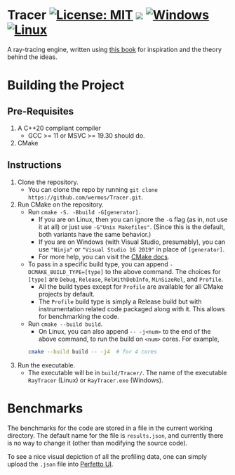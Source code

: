 # Tracer [![License: MIT](https://img.shields.io/badge/License-MIT-yellow.svg)](https://opensource.org/licenses/MIT) [![](https://tokei.rs/b1/github/wermos/Tracer)](https://tokei.rs/b1/github/wermos/Tracer) [![Windows](https://github.com/wermos/Tracer/actions/workflows/windows.yml/badge.svg)](https://github.com/wermos/Tracer/actions/workflows/windows.yml) [![Linux](https://github.com/wermos/Tracer/actions/workflows/linux.yml/badge.svg)](https://github.com/wermos/Tracer/actions/workflows/linux.yml)

A ray-tracing engine, written using [this book](https://raytracing.github.io/books/RayTracingInOneWeekend.html) for inspiration and the theory behind the ideas.

# Building the Project

## Pre-Requisites

1. A C++20 compliant compiler
    * GCC >= 11 or MSVC >= 19.30 should do.
2. CMake

## Instructions
1. Clone the repository.
    * You can clone the repo by running `git clone https://github.com/wermos/Tracer.git`.
2. Run CMake on the repository.
    * Run `cmake -S. -Bbuild -G[generator]`.
        - If you are on Linux, then you can ignore the `-G` flag (as in, not use it at all) or just use `-G"Unix Makefiles"`. (Since this is the default, both variants have the same behavior.)
		- If you are on Windows (with Visual Studio, presumably), you can use `"Ninja"` or `"Visual Studio 16 2019"` in place of `[generator]`. 
		- For more help, you can visit the [CMake docs](https://cmake.org/cmake/help/latest/manual/cmake-generators.7.html).
	* To pass in a specific build type, you can append `-DCMAKE_BUILD_TYPE=[type]` to the above command. The choices for `[type]` are `Debug`, `Release`, `RelWithDebInfo`, `MinSizeRel`, and `Profile`.
	    - All the build types except for `Profile` are available for all CMake projects by default.
		- The `Profile` build type is simply a Release build but with instrumentation related code packaged along with it. This allows for benchmarking the code.
    * Run `cmake --build build`.
        - On Linux, you can also append `-- -j<num>` to the end of the above command, to run the build on `<num>` cores. For example, 
	    ```bash
	    cmake --build build -- -j4	# for 4 cores
	    ```
3. Run the executable.
    * The executable will be in `build/Tracer/`. The name of the executable `RayTracer` (Linux) or `RayTracer.exe` (Windows).

# Benchmarks
The benchmarks for the code are stored in a file in the current working directory. The default name for the file is `results.json`, and currently there is no way to change it (other than modifying the source code).

To see a nice visual depiction of all the profiling data, one can simply upload the `.json` file into [Perfetto UI](https://ui.perfetto.dev/).
